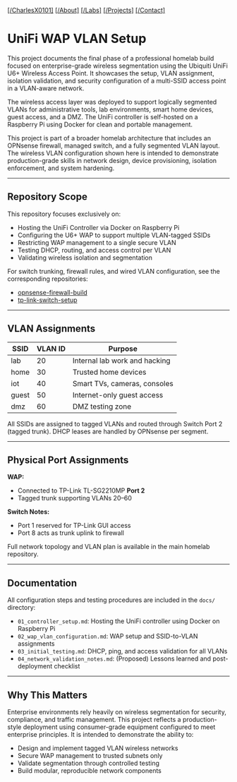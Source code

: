[[/CharlesX0101]](https://charlesx0101.com/) [[/About]](http://charlesx0101.com/about) [[/Labs]](https://charlesx0101.com/labs) [[/Projects]](https://charlesx0101.com/projects) [[/Contact]](https://charlesx0101.com/contact) 

# UniFi WAP VLAN Setup

This project documents the final phase of a professional homelab build focused on enterprise-grade wireless segmentation using the Ubiquiti UniFi U6+ Wireless Access Point. It showcases the setup, VLAN assignment, isolation validation, and security configuration of a multi-SSID access point in a VLAN-aware network.

The wireless access layer was deployed to support logically segmented VLANs for administrative tools, lab environments, smart home devices, guest access, and a DMZ. The UniFi controller is self-hosted on a Raspberry Pi using Docker for clean and portable management.

This project is part of a broader homelab architecture that includes an OPNsense firewall, managed switch, and a fully segmented VLAN layout. The wireless VLAN configuration shown here is intended to demonstrate production-grade skills in network design, device provisioning, isolation enforcement, and system hardening.

---

## Repository Scope

This repository focuses exclusively on:

- Hosting the UniFi Controller via Docker on Raspberry Pi
- Configuring the U6+ WAP to support multiple VLAN-tagged SSIDs
- Restricting WAP management to a single secure VLAN
- Testing DHCP, routing, and access control per VLAN
- Validating wireless isolation and segmentation

For switch trunking, firewall rules, and wired VLAN configuration, see the corresponding repositories:
- [opnsense-firewall-build](https://github.com/charlesX0101/opnsense-firewall-build)
- [tp-link-switch-setup](https://github.com/charlesX0101/tp-link-switch-setup)

---

## VLAN Assignments

| SSID       | VLAN ID | Purpose                          |
|------------|---------|----------------------------------|
| lab        | 20      | Internal lab work and hacking    |
| home       | 30      | Trusted home devices             |
| iot        | 40      | Smart TVs, cameras, consoles     |
| guest      | 50      | Internet-only guest access       |
| dmz        | 60      | DMZ testing zone                 |

All SSIDs are assigned to tagged VLANs and routed through Switch Port 2 (tagged trunk). DHCP leases are handled by OPNsense per segment.

---

## Physical Port Assignments

**WAP:** 
- Connected to TP-Link TL-SG2210MP **Port 2** 
- Tagged trunk supporting VLANs 20–60

**Switch Notes:** 
- Port 1 reserved for TP-Link GUI access 
- Port 8 acts as trunk uplink to firewall

Full network topology and VLAN plan is available in the main homelab repository.

---

## Documentation

All configuration steps and testing procedures are included in the `docs/` directory:

- `01_controller_setup.md`: Hosting the UniFi controller using Docker on Raspberry Pi 
- `02_wap_vlan_configuration.md`: WAP setup and SSID-to-VLAN assignments 
- `03_initial_testing.md`: DHCP, ping, and access validation for all VLANs 
- `04_network_validation_notes.md`: (Proposed) Lessons learned and post-deployment checklist 

---

## Why This Matters

Enterprise environments rely heavily on wireless segmentation for security, compliance, and traffic management. This project reflects a production-style deployment using consumer-grade equipment configured to meet enterprise principles. It is intended to demonstrate the ability to:

- Design and implement tagged VLAN wireless networks
- Secure WAP management to trusted subnets only
- Validate segmentation through controlled testing
- Build modular, reproducible network components



